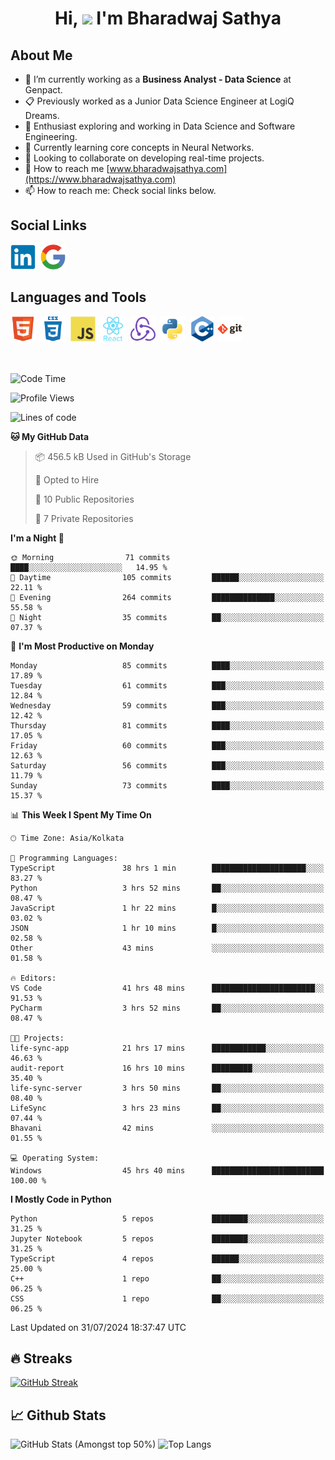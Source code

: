 <h1 align="center"> Hi, <img src="https://media.giphy.com/media/hvRJCLFzcasrR4ia7z/giphy.gif" width="30px"/> I'm Bharadwaj Sathya</h1>

## About Me

- 💼 I’m currently working as a <strong>Business Analyst - Data Science</strong> at Genpact.
- 📋 Previously worked as a Junior Data Science Engineer at LogiQ Dreams.
- 🧭 Enthusiast exploring and working in Data Science and Software Engineering.
- 🌱 Currently learning core concepts in Neural Networks.
- 💞️ Looking to collaborate on developing real-time projects.
- 👀 How to reach me [www.bharadwajsathya.com](https://www.bharadwajsathya.com)
- 📫 How to reach me: Check social links below.

## Social Links

<div>
  <img src="https://github.com/devicons/devicon/blob/master/icons/linkedin/linkedin-original.svg" title="Linked In" alt="Linked In" width="40" height="40" />&nbsp;
  <img src="https://github.com/devicons/devicon/blob/master/icons/google/google-original.svg" title="Gmail" alt="Gmail" width="40" height="40" />&nbsp;
</div>

## Languages and Tools

<div>
  <img src="https://github.com/devicons/devicon/blob/master/icons/html5/html5-original.svg" title="HTML5" alt="HTML" width="40" height="40" />&nbsp;
  <img src="https://github.com/devicons/devicon/blob/master/icons/css3/css3-plain-wordmark.svg" title="CSS3" alt="CSS" width="40" height="40" />&nbsp;
  <img src="https://github.com/devicons/devicon/blob/master/icons/javascript/javascript-original.svg" title="JavaScript" alt="JavaScript" width="40" height="40" />&nbsp;
  <img src="https://github.com/devicons/devicon/blob/master/icons/react/react-original-wordmark.svg" title="React" alt="React" width="40" height="40" />&nbsp;
  <img src="https://github.com/devicons/devicon/blob/master/icons/redux/redux-original.svg" title="Redux" alt="Redux" width="40" height="40" />&nbsp;
  <img src="https://github.com/devicons/devicon/blob/master/icons/python/python-original.svg" title="Python" alt="Python" width="40" height="40" />&nbsp;
  <img src="https://github.com/devicons/devicon/blob/master/icons/cplusplus/cplusplus-original.svg" title="C++" alt="C++" width="40" height="40" />
  <img src="https://github.com/devicons/devicon/blob/master/icons/git/git-original-wordmark.svg" title="Git" alt="Git" width="40" height="40" />
</div>
<br></br>

<!--START_SECTION:waka-->
![Code Time](http://img.shields.io/badge/Code%20Time-305%20hrs%205%20mins-blue)

![Profile Views](http://img.shields.io/badge/Profile%20Views-0-blue)

![Lines of code](https://img.shields.io/badge/From%20Hello%20World%20I%27ve%20Written-3.3%20million%20lines%20of%20code-blue)

**🐱 My GitHub Data** 

> 📦 456.5 kB Used in GitHub's Storage 
 > 
> 💼 Opted to Hire
 > 
> 📜 10 Public Repositories 
 > 
> 🔑 7 Private Repositories 
 > 
**I'm a Night 🦉** 

```text
🌞 Morning                71 commits          ████░░░░░░░░░░░░░░░░░░░░░   14.95 % 
🌆 Daytime                105 commits         ██████░░░░░░░░░░░░░░░░░░░   22.11 % 
🌃 Evening                264 commits         ██████████████░░░░░░░░░░░   55.58 % 
🌙 Night                  35 commits          ██░░░░░░░░░░░░░░░░░░░░░░░   07.37 % 
```
📅 **I'm Most Productive on Monday** 

```text
Monday                   85 commits          ████░░░░░░░░░░░░░░░░░░░░░   17.89 % 
Tuesday                  61 commits          ███░░░░░░░░░░░░░░░░░░░░░░   12.84 % 
Wednesday                59 commits          ███░░░░░░░░░░░░░░░░░░░░░░   12.42 % 
Thursday                 81 commits          ████░░░░░░░░░░░░░░░░░░░░░   17.05 % 
Friday                   60 commits          ███░░░░░░░░░░░░░░░░░░░░░░   12.63 % 
Saturday                 56 commits          ███░░░░░░░░░░░░░░░░░░░░░░   11.79 % 
Sunday                   73 commits          ████░░░░░░░░░░░░░░░░░░░░░   15.37 % 
```


📊 **This Week I Spent My Time On** 

```text
🕑︎ Time Zone: Asia/Kolkata

💬 Programming Languages: 
TypeScript               38 hrs 1 min        █████████████████████░░░░   83.27 % 
Python                   3 hrs 52 mins       ██░░░░░░░░░░░░░░░░░░░░░░░   08.47 % 
JavaScript               1 hr 22 mins        █░░░░░░░░░░░░░░░░░░░░░░░░   03.02 % 
JSON                     1 hr 10 mins        █░░░░░░░░░░░░░░░░░░░░░░░░   02.58 % 
Other                    43 mins             ░░░░░░░░░░░░░░░░░░░░░░░░░   01.58 % 

🔥 Editors: 
VS Code                  41 hrs 48 mins      ███████████████████████░░   91.53 % 
PyCharm                  3 hrs 52 mins       ██░░░░░░░░░░░░░░░░░░░░░░░   08.47 % 

🐱‍💻 Projects: 
life-sync-app            21 hrs 17 mins      ████████████░░░░░░░░░░░░░   46.63 % 
audit-report             16 hrs 10 mins      █████████░░░░░░░░░░░░░░░░   35.40 % 
life-sync-server         3 hrs 50 mins       ██░░░░░░░░░░░░░░░░░░░░░░░   08.40 % 
LifeSync                 3 hrs 23 mins       ██░░░░░░░░░░░░░░░░░░░░░░░   07.44 % 
Bhavani                  42 mins             ░░░░░░░░░░░░░░░░░░░░░░░░░   01.55 % 

💻 Operating System: 
Windows                  45 hrs 40 mins      █████████████████████████   100.00 % 
```

**I Mostly Code in Python** 

```text
Python                   5 repos             ████████░░░░░░░░░░░░░░░░░   31.25 % 
Jupyter Notebook         5 repos             ████████░░░░░░░░░░░░░░░░░   31.25 % 
TypeScript               4 repos             ██████░░░░░░░░░░░░░░░░░░░   25.00 % 
C++                      1 repo              ██░░░░░░░░░░░░░░░░░░░░░░░   06.25 % 
CSS                      1 repo              ██░░░░░░░░░░░░░░░░░░░░░░░   06.25 % 
```




 Last Updated on 31/07/2024 18:37:47 UTC
<!--END_SECTION:waka-->

## 🔥 Streaks

[![GitHub Streak](https://streak-stats.demolab.com?user=Bharadwaj-Sathya)](https://git.io/streak-stats)

## 📈 Github Stats 

![GitHub Stats (Amongst top 50%)](https://github-readme-stats.vercel.app/api?username=Bharadwaj-Sathya&show_icons=true&hide=issues,prs&theme=radical)
![Top Langs](https://github-readme-stats.vercel.app/api/top-langs/?username=Bharadwaj-Sathya&layout=compact&langs_count=4&theme=radical)
